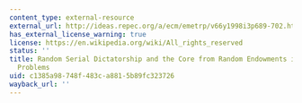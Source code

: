 ```yaml
---
content_type: external-resource
external_url: http://ideas.repec.org/a/ecm/emetrp/v66y1998i3p689-702.html
has_external_license_warning: true
license: https://en.wikipedia.org/wiki/All_rights_reserved
status: ''
title: Random Serial Dictatorship and the Core from Random Endowments in House Allocation
  Problems
uid: c1385a98-748f-483c-a881-5b89fc323726
wayback_url: ''
---
```

